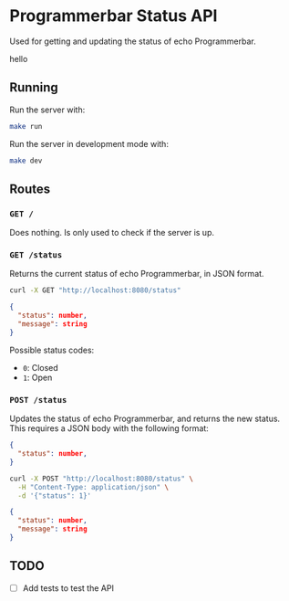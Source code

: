 # Programmerbar Status API

Used for getting and updating the status of echo Programmerbar.

hello

## Running

Run the server with:

```sh
make run
```

Run the server in development mode with:

```sh
make dev
```

## Routes

### `GET /`

Does nothing. Is only used to check if the server is up.

### `GET /status`

Returns the current status of echo Programmerbar, in JSON format.

```sh
curl -X GET "http://localhost:8080/status"
```

```json
{
  "status": number,
  "message": string
}
```

Possible status codes:

- `0`: Closed
- `1`: Open

### `POST /status`

Updates the status of echo Programmerbar, and returns the new status. This requires a JSON body with the following format:

```json
{
  "status": number,
}
```

```sh
curl -X POST "http://localhost:8080/status" \
  -H "Content-Type: application/json" \
  -d '{"status": 1}'
```

```json
{
  "status": number,
  "message": string
}
```

## TODO

- [ ] Add tests to test the API
